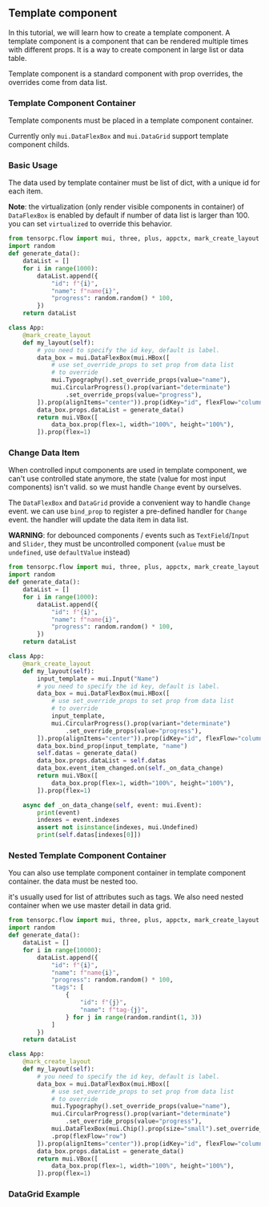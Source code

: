 ## Template component

In this tutorial, we will learn how to create a template component. A template component is a component that can be rendered multiple times with different props. It is a way to create component in large list or data table.

Template component is a standard component with prop overrides, the overrides come from data list.

### Template Component Container

Template components must be placed in a template component container.

Currently only ```mui.DataFlexBox``` and ```mui.DataGrid``` support template component childs.

### Basic Usage

The data used by template container must be list of dict, with a unique id for each item.

**Note**: the virtualization (only render visible components in container) of ```DataFlexBox``` is enabled by default if number of data list is larger than 100. you can set ```virtualized``` to override this behavior.

```Python
from tensorpc.flow import mui, three, plus, appctx, mark_create_layout
import random
def generate_data():
    dataList = []
    for i in range(1000):
        dataList.append({
            "id": f"{i}",
            "name": f"name{i}",
            "progress": random.random() * 100,
        })
    return dataList

class App:
    @mark_create_layout
    def my_layout(self):
        # you need to specify the id key, default is label.
        data_box = mui.DataFlexBox(mui.HBox([
            # use set_override_props to set prop from data list
            # to override
            mui.Typography().set_override_props(value="name"),
            mui.CircularProgress().prop(variant="determinate")
                .set_override_props(value="progress"),
        ]).prop(alignItems="center")).prop(idKey="id", flexFlow="column") 
        data_box.props.dataList = generate_data()
        return mui.VBox([
            data_box.prop(flex=1, width="100%", height="100%"),
        ]).prop(flex=1)

```

### Change Data Item

When controlled input components are used in template component, we can't use controlled state anymore, the state (value for most input components) isn't valid. so we must handle ```Change``` event by ourselves.

The ```DataFlexBox``` and ```DataGrid``` provide a convenient way to handle ```Change``` event. we can use ```bind_prop``` to register a pre-defined handler for ```Change``` event. the handler will update the data item in data list.

**WARNING**: for debounced components / events such as ```TextField```/```Input``` and ```Slider```, they must be uncontrolled component (```value``` must be ```undefined```, use ```defaultValue``` instead)

```Python
from tensorpc.flow import mui, three, plus, appctx, mark_create_layout
import random
def generate_data():
    dataList = []
    for i in range(1000):
        dataList.append({
            "id": f"{i}",
            "name": f"name{i}",
            "progress": random.random() * 100,
        })
    return dataList

class App:
    @mark_create_layout
    def my_layout(self):
        input_template = mui.Input("Name")
        # you need to specify the id key, default is label.
        data_box = mui.DataFlexBox(mui.HBox([
            # use set_override_props to set prop from data list
            # to override
            input_template,
            mui.CircularProgress().prop(variant="determinate")
                .set_override_props(value="progress"),
        ]).prop(alignItems="center")).prop(idKey="id", flexFlow="column") 
        data_box.bind_prop(input_template, "name")
        self.datas = generate_data()
        data_box.props.dataList = self.datas
        data_box.event_item_changed.on(self._on_data_change)
        return mui.VBox([
            data_box.prop(flex=1, width="100%", height="100%"),
        ]).prop(flex=1)

    async def _on_data_change(self, event: mui.Event):
        print(event)
        indexes = event.indexes
        assert not isinstance(indexes, mui.Undefined)
        print(self.datas[indexes[0]])

```

### Nested Template Component Container

You can also use template component container in template component container. the data must be nested too.

it's usually used for list of attributes such as tags. We also need nested container when we use master detail in data grid.

```Python
from tensorpc.flow import mui, three, plus, appctx, mark_create_layout
import random
def generate_data():
    dataList = []
    for i in range(10000):
        dataList.append({
            "id": f"{i}",
            "name": f"name{i}",
            "progress": random.random() * 100,
            "tags": [
                {
                    "id": f"{j}",
                    "name": f"tag-{j}",
                } for j in range(random.randint(1, 3))
            ]
        })
    return dataList

class App:
    @mark_create_layout
    def my_layout(self):
        # you need to specify the id key, default is label.
        data_box = mui.DataFlexBox(mui.HBox([
            # use set_override_props to set prop from data list
            # to override
            mui.Typography().set_override_props(value="name"),
            mui.CircularProgress().prop(variant="determinate")
                .set_override_props(value="progress"),
            mui.DataFlexBox(mui.Chip().prop(size="small").set_override_props(label="name")).set_override_props(dataList="tags")
            .prop(flexFlow="row")
        ]).prop(alignItems="center")).prop(idKey="id", flexFlow="column", virtualized=True) 
        data_box.props.dataList = generate_data()
        return mui.VBox([
            data_box.prop(flex=1, width="100%", height="100%"),
        ]).prop(flex=1)

```


### DataGrid Example